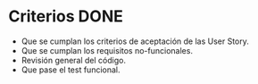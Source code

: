 # Criterios DONE
- Que se cumplan los criterios de aceptación de las User Story.
- Que se cumplan los requisitos no-funcionales.
- Revisión general del código.
- Que pase el test funcional.
